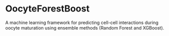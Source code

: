 # OocyteForestBoost
A machine learning framework for predicting cell-cell interactions during oocyte maturation using ensemble methods (Random Forest and XGBoost).
